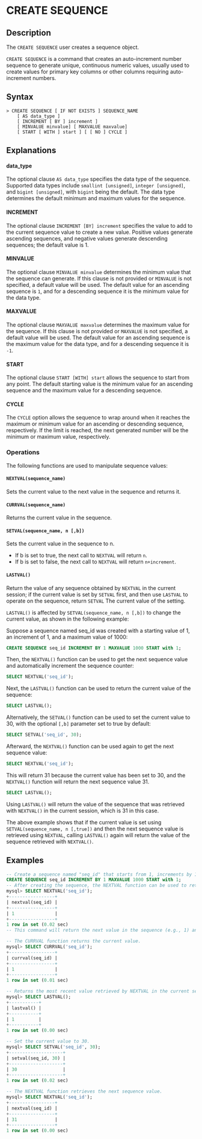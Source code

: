 # **CREATE SEQUENCE**

## **Description**

The `CREATE SEQUENCE` user creates a sequence object.

`CREATE SEQUENCE` is a command that creates an auto-increment number sequence to generate unique, continuous numeric values, usually used to create values ​​for primary key columns or other columns requiring auto-increment numbers.

## **Syntax**

```
> CREATE SEQUENCE [ IF NOT EXISTS ] SEQUENCE_NAME
    [ AS data_type ]
    [ INCREMENT [ BY ] increment ]
    [ MINVALUE minvalue] [ MAXVALUE maxvalue]
    [ START [ WITH ] start ] [ [ NO ] CYCLE ]
```

## **Explanations**

#### data_type

The optional clause `AS data_type` specifies the data type of the sequence. Supported data types include `smallint [unsigned]`, `integer [unsigned]`, and `bigint [unsigned]`, with `bigint` being the default. The data type determines the default minimum and maximum values for the sequence.

#### INCREMENT

The optional clause `INCREMENT [BY] increment` specifies the value to add to the current sequence value to create a new value. Positive values generate ascending sequences, and negative values generate descending sequences; the default value is 1.

#### MINVALUE

The optional clause `MINVALUE minvalue` determines the minimum value that the sequence can generate. If this clause is not provided or `MINVALUE` is not specified, a default value will be used. The default value for an ascending sequence is `1`, and for a descending sequence it is the minimum value for the data type.

#### MAXVALUE

The optional clause `MAXVALUE maxvalue` determines the maximum value for the sequence. If this clause is not provided or `MAXVALUE` is not specified, a default value will be used. The default value for an ascending sequence is the maximum value for the data type, and for a descending sequence it is `-1`.

#### START

The optional clause `START [WITH] start` allows the sequence to start from any point. The default starting value is the minimum value for an ascending sequence and the maximum value for a descending sequence.

#### CYCLE

The `CYCLE` option allows the sequence to wrap around when it reaches the maximum or minimum value for an ascending or descending sequence, respectively. If the limit is reached, the next generated number will be the minimum or maximum value, respectively.

### Operations

The following functions are used to manipulate sequence values:

#### `NEXTVAL(sequence_name)`

Sets the current value to the next value in the sequence and returns it.

#### `CURRVAL(sequence_name)`

Returns the current value in the sequence.

#### `SETVAL(sequence_name, n [,b])`

Sets the current value in the sequence to n.

- If b is set to true, the next call to `NEXTVAL` will return `n`.
- If b is set to false, the next call to `NEXTVAL` will return `n+increment`.

#### `LASTVAL()`

Return the value of any sequence obtained by `NEXTVAL` in the current session; if the current value is set by `SETVAL` first, and then use `LASTVAL` to operate on the sequence, return `SETVAL` The current value of the setting.

`LASTVAL()` is affected by `SETVAL(sequence_name, n [,b])` to change the current value, as shown in the following example:

Suppose a sequence named seq_id was created with a starting value of 1, an increment of 1, and a maximum value of 1000:

```sql
CREATE SEQUENCE seq_id INCREMENT BY 1 MAXVALUE 1000 START with 1;
```

Then, the `NEXTVAL()` function can be used to get the next sequence value and automatically increment the sequence counter:

```sql
SELECT NEXTVAL('seq_id');
```

Next, the `LASTVAL()` function can be used to return the current value of the sequence:

```sql
SELECT LASTVAL();
```

Alternatively, the `SETVAL()` function can be used to set the current value to 30, with the optional `[,b]` parameter set to true by default:

```sql
SELECT SETVAL('seq_id', 30);
```

Afterward, the `NEXTVAL()` function can be used again to get the next sequence value:

```sql
SELECT NEXTVAL('seq_id');
```

This will return 31 because the current value has been set to 30, and the `NEXTVAL()` function will return the next sequence value 31.

```sql
SELECT LASTVAL();
```

Using `LASTVAL()` will return the value of the sequence that was retrieved with `NEXTVAL()` in the current session, which is 31 in this case.

The above example shows that if the current value is set using `SETVAL(sequence_name, n [,true])` and then the next sequence value is retrieved using `NEXTVAL`, calling `LASTVAL()` again will return the value of the sequence retrieved with `NEXTVAL()`.

## **Examples**

```sql
-- Create a sequence named "seq_id" that starts from 1, increments by 1, and has a maximum value of 1000:
CREATE SEQUENCE seq_id INCREMENT BY 1 MAXVALUE 1000 START with 1;
-- After creating the sequence, the NEXTVAL function can be used to retrieve the next sequence value as shown below:
mysql> SELECT NEXTVAL('seq_id');
+-----------------+
| nextval(seq_id) |
+-----------------+
| 1               |
+-----------------+
1 row in set (0.02 sec)
-- This command will return the next value in the sequence (e.g., 1) and automatically increment the counter of the sequence.

-- The CURRVAL function returns the current value.
mysql> SELECT CURRVAL('seq_id');
+-----------------+
| currval(seq_id) |
+-----------------+
| 1               |
+-----------------+
1 row in set (0.01 sec)

-- Returns the most recent value retrieved by NEXTVAL in the current session for any sequence.
mysql> SELECT LASTVAL();
+-----------+
| lastval() |
+-----------+
| 1         |
+-----------+
1 row in set (0.00 sec)

-- Set the current value to 30.
mysql> SELECT SETVAL('seq_id', 30);
+--------------------+
| setval(seq_id, 30) |
+--------------------+
| 30                 |
+--------------------+
1 row in set (0.02 sec)

-- The NEXTVAL function retrieves the next sequence value.
mysql> SELECT NEXTVAL('seq_id');
+-----------------+
| nextval(seq_id) |
+-----------------+
| 31              |
+-----------------+
1 row in set (0.00 sec)
```
